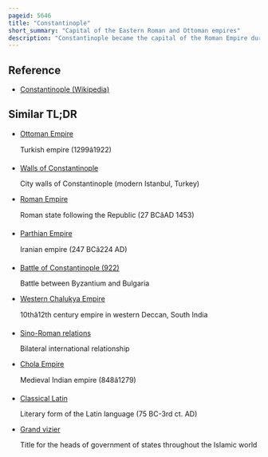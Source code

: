 ```yaml
---
pageid: 5646
title: "Constantinople"
short_summary: "Capital of the Eastern Roman and Ottoman empires"
description: "Constantinople became the capital of the Roman Empire during the reign of Constantine the Great in 330. Following the collapse of the Western Roman Empire in the late 5th century, Constantinople remained the capital of the Eastern Roman Empire, the Latin Empire , and the Ottoman Empire . Following the Turkish War of Independence, the Turkish capital then moved to Ankara. Officially renamed Istanbul in 1930, the City is Today the largest City in Europe, straddling the Bosporus Strait and Lying in both Europe and Asia, and the financial Centre of Turkey."
---
```


## Reference

- [Constantinople (Wikipedia)](https://en.wikipedia.org/?curid=5646)

## Similar TL;DR

- [Ottoman Empire](/tldr/en/ottoman-empire)

  Turkish empire (1299â1922)

- [Walls of Constantinople](/tldr/en/walls-of-constantinople)

  City walls of Constantinople (modern Istanbul, Turkey)

- [Roman Empire](/tldr/en/roman-empire)

  Roman state following the Republic (27 BCâAD 1453)

- [Parthian Empire](/tldr/en/parthian-empire)

  Iranian empire (247 BCâ224 AD)

- [Battle of Constantinople (922)](/tldr/en/battle-of-constantinople-922)

  Battle between Byzantium and Bulgaria

- [Western Chalukya Empire](/tldr/en/western-chalukya-empire)

  10thâ12th century empire in western Deccan, South India

- [Sino-Roman relations](/tldr/en/sino-roman-relations)

  Bilateral international relationship

- [Chola Empire](/tldr/en/chola-empire)

  Medieval Indian empire (848â1279)

- [Classical Latin](/tldr/en/classical-latin)

  Literary form of the Latin language (75 BC-3rd ct. AD)

- [Grand vizier](/tldr/en/grand-vizier)

  Title for the heads of government of states throughout the Islamic world
